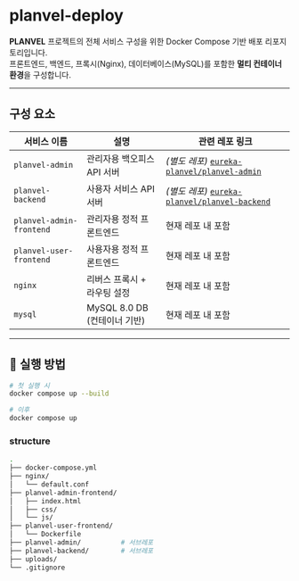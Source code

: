 # planvel-deploy

**PLANVEL** 프로젝트의 전체 서비스 구성을 위한 Docker Compose 기반 배포 리포지토리입니다.  
프론트엔드, 백엔드, 프록시(Nginx), 데이터베이스(MySQL)를 포함한 **멀티 컨테이너 환경**을 구성합니다.

---

## 구성 요소

| 서비스 이름           | 설명                         | 관련 레포 링크 |
|------------------------|------------------------------|----------------|
| `planvel-admin`        | 관리자용 백오피스 API 서버   | *(별도 레포)* [`eureka-planvel/planvel-admin`](https://github.com/eureka-planvel/planvel-admin) |
| `planvel-backend`      | 사용자 서비스 API 서버       | *(별도 레포)* [`eureka-planvel/planvel-backend`](https://github.com/eureka-planvel/planvel-backend) |
| `planvel-admin-frontend` | 관리자용 정적 프론트엔드     | 현재 레포 내 포함 |
| `planvel-user-frontend`  | 사용자용 정적 프론트엔드     | 현재 레포 내 포함 |
| `nginx`                | 리버스 프록시 + 라우팅 설정  | 현재 레포 내 포함 |
| `mysql`                | MySQL 8.0 DB (컨테이너 기반) | 현재 레포 내 포함 |

---

## 🚀 실행 방법

```bash
# 첫 실행 시
docker compose up --build

# 이후
docker compose up
```

### structure

```bash
.
├── docker-compose.yml
├── nginx/
│   └── default.conf
├── planvel-admin-frontend/
│   ├── index.html
│   ├── css/
│   └── js/
├── planvel-user-frontend/
│   └── Dockerfile
├── planvel-admin/          # 서브레포
├── planvel-backend/        # 서브레포
├── uploads/
└── .gitignore
```